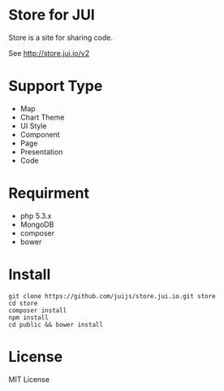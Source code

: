 # Store for JUI 

Store is a site for sharing code. 

See http://store.jui.io/v2

# Support Type 

* Map 
* Chart Theme 
* UI Style 
* Component 
* Page 
* Presentation 
* Code 

 
# Requirment 

* php 5.3.x 
* MongoDB 
* composer
* bower 

# Install 

```
git clone https://github.com/juijs/store.jui.io.git store 
cd store 
composer install 
npm install 
cd public && bower install 
```


# License 

MIT License 


